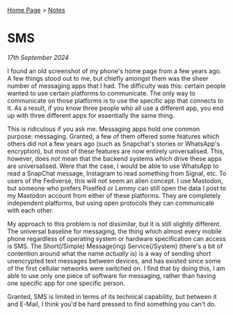 [Home Page](https://tomprobyn.uk/) > [Notes](https://tomprobyn.uk/notes)

# SMS

*17th September 2024*

I found an old screenshot of my phone's home page from a few years ago. A few things stood out to me, but chiefly amongst them was the sheer number of messaging apps that I had. The difficulty was this: certain people wanted to use certain platforms to communicate. The only way to communicate on those platforms is to use the specific app that connects to it. As a result, if you know three people who all use a different app, you end up with three different apps for essentially the same thing.

This is ridiculous if you ask me. Messaging apps hold one common purpose: messaging. Granted, a few of them offered some features which others did not a few years ago (such as Snapchat's stories or WhatsApp's encryption), but most of these features are now entirely universalised. This, however, does *not* mean that the backend systems which drive these apps are universalised. Were that the case, I would be able to use WhatsApp to read a SnapChat message, Instagram to read something from Signal, etc. To users of the Fediverse, this will not seem an alien concept. I use Mastodon, but someone who prefers Pixelfed or Lemmy can still open the data I post to my Mastodon account from either of these platforms. They are completely independent platforms, but using open protocols they can communicate with each other.

My approach to this problem is not dissimilar, but it is still slightly different. The universal baseline for messaging, the thing which almost every mobile phone regardless of operating system or hardware specification can access is SMS. The Short(/Simple) Message(ing) Service(/System) (there's a bit of contention around what the name *actually* is) is a way of sending short unencrypted text messages between devices, and has existed since some of the first cellular networks were switched on. I find that by doing this, I am able to use only one piece of software for messaging, rather than having one specific app for one specific person. 

Granted, SMS is limited in terms of its technical capability, but between it and E-Mail, I think you'd be hard pressed to find something you can't do.